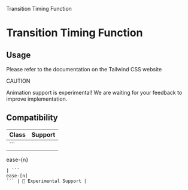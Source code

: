 Transition Timing Function

# Transition Timing Function

## Usage

Please refer to the documentation on the Tailwind CSS website

CAUTION

Animation support is experimental! We are waiting for your feedback to improve implementation.

## Compatibility

| Class            | Support                 |
| ---------------- | ----------------------- |
| ```
ease-{n}
``` | 🧪 Experimental Support |
| ```
ease-[n]
``` | 🧪 Experimental Support |
